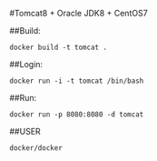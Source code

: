 #Tomcat8 + Oracle JDK8 + CentOS7



##Build:
```
docker build -t tomcat .
```

##Login:
```
docker run -i -t tomcat /bin/bash
```

##Run:
```
docker run -p 8080:8080 -d tomcat
```

##USER
```
docker/docker
```
